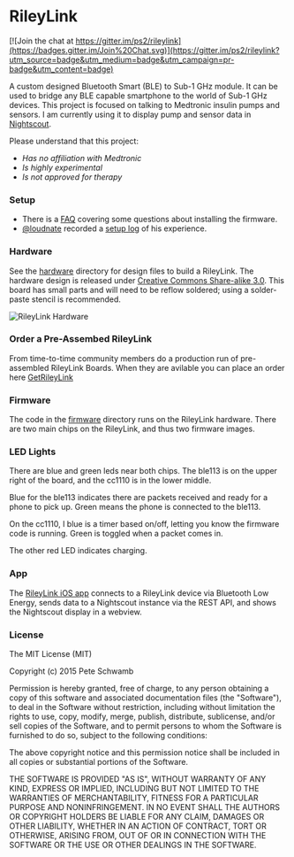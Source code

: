 # RileyLink

[![Join the chat at https://gitter.im/ps2/rileylink](https://badges.gitter.im/Join%20Chat.svg)](https://gitter.im/ps2/rileylink?utm_source=badge&utm_medium=badge&utm_campaign=pr-badge&utm_content=badge)

A custom designed Bluetooth Smart (BLE) to Sub-1 GHz module. It can be used to bridge any BLE capable smartphone to the world of Sub-1 GHz devices. This project is focused on talking to Medtronic insulin pumps and sensors.  I am currently using it to display pump and sensor data in [Nightscout](http://nightscout.github.io/).

Please understand that this project:

 * *Has no affiliation with Medtronic*
 * *Is highly experimental*
 * *Is not approved for therapy*

### Setup

 * There is a [FAQ](https://docs.google.com/document/d/1-KlewmRObpUWCTQSq9EPraN8R-6rCksJS_sRSQSexX0/edit#) covering some questions about installing the firmware.
 * [@loudnate](https://github.com/loudnate) recorded a [setup log](https://docs.google.com/document/d/1-bGBXbxVKOs_tDXi68qiOD7bIT6tQlkQydXn5Q-afLc/edit) of his experience.

### Hardware

See the [hardware](https://github.com/ps2/rileylink/tree/master/hardware) directory for design files to build a RileyLink. The hardware design is released under [Creative Commons Share-alike 3.0](http://creativecommons.org/licenses/by-sa/3.0/).  This board has small parts and will need to be reflow soldered; using a solder-paste stencil is recommended. 

![RileyLink Hardware](https://raw.githubusercontent.com/ps2/rileylink/master/rileylink.jpg)

### Order a Pre-Assembed RileyLink
From time-to-time community members do a production run of pre-assembled RileyLink Boards. When they are avilable you can place an order here [GetRileyLink](https://getrileylink.azurewebsites.net)

### Firmware

The code in the [firmware](https://github.com/ps2/rileylink/tree/master/firmware) directory runs on the RileyLink hardware.  There are two main chips on the RileyLink, and thus two firmware images.

### LED Lights

There are blue and green leds near both chips. The ble113 is on the upper right of the board, and the cc1110 is in the lower middle.  

Blue for the ble113 indicates there are packets received and ready for a phone to pick up. Green means the phone is connected to the ble113.

On the cc1110, I blue is a timer based on/off, letting you know the firmware code is running. Green is toggled when a packet comes in.

The other red LED indicates charging.


### App

The [RileyLink iOS app](https://github.com/ps2/rileylink_ios) connects to a RileyLink device via Bluetooth Low Energy, sends data to a Nightscout instance via the REST API, and shows the Nightscout display in a webview.

### License

The MIT License (MIT)

Copyright (c) 2015 Pete Schwamb

Permission is hereby granted, free of charge, to any person obtaining a copy
of this software and associated documentation files (the "Software"), to deal
in the Software without restriction, including without limitation the rights
to use, copy, modify, merge, publish, distribute, sublicense, and/or sell
copies of the Software, and to permit persons to whom the Software is
furnished to do so, subject to the following conditions:

The above copyright notice and this permission notice shall be included in all
copies or substantial portions of the Software.

THE SOFTWARE IS PROVIDED "AS IS", WITHOUT WARRANTY OF ANY KIND, EXPRESS OR
IMPLIED, INCLUDING BUT NOT LIMITED TO THE WARRANTIES OF MERCHANTABILITY,
FITNESS FOR A PARTICULAR PURPOSE AND NONINFRINGEMENT. IN NO EVENT SHALL THE
AUTHORS OR COPYRIGHT HOLDERS BE LIABLE FOR ANY CLAIM, DAMAGES OR OTHER
LIABILITY, WHETHER IN AN ACTION OF CONTRACT, TORT OR OTHERWISE, ARISING FROM,
OUT OF OR IN CONNECTION WITH THE SOFTWARE OR THE USE OR OTHER DEALINGS IN THE
SOFTWARE.
